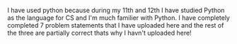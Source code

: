<p>I have used python because during my 11th and 12th I have studied Python as the language for CS and I'm much familier with Python. I have completely completed 7 problem statements that I have uploaded here and the rest of the three are partially correct thats why I havn't uploaded here!</p>
